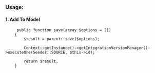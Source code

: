 ### Usage: 
#### 1. Add To Model
```
     public function save(array $options = [])
    {
        $result = parent::save($options);

        Context::getInstance()->getIntegrationVersionManager()->executeOne(Seeder::SOURCE, $this->id);

        return $result;
    }
```
